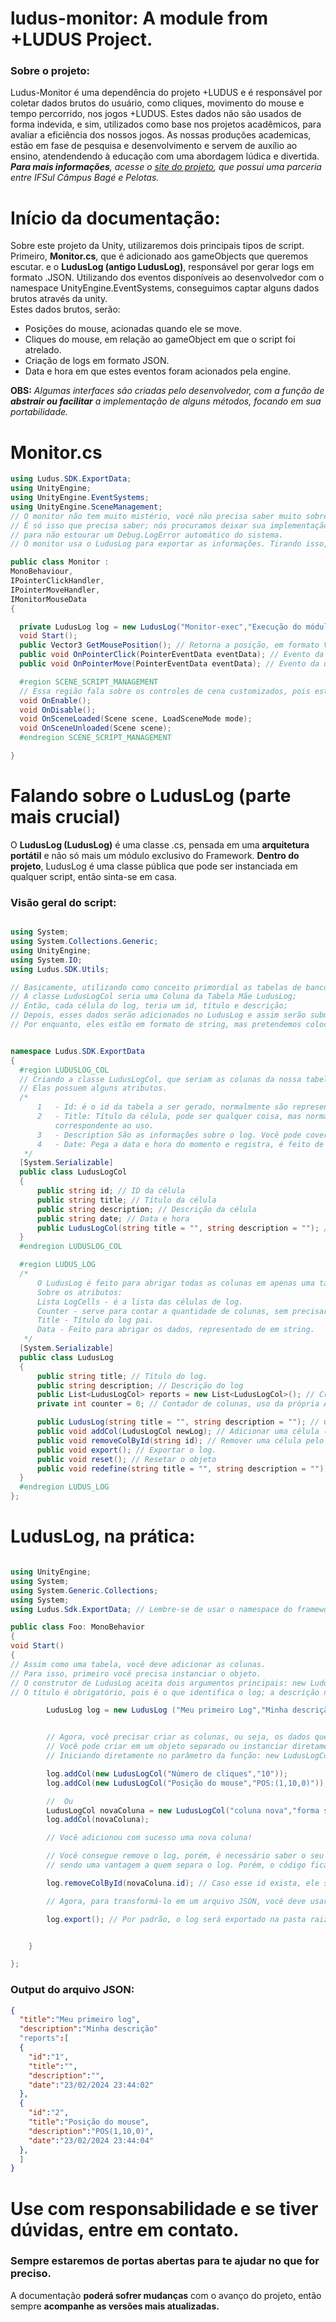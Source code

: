# ludus-monitor: A module from +LUDUS Project.

<h3>Sobre o projeto:</h3>
<p>
  Ludus-Monitor é uma dependência do projeto +LUDUS e é responsável por coletar dados brutos do usuário, como cliques, movimento do mouse e
  tempo percorrido, nos jogos +LUDUS. Estes dados não são usados de forma indevida, e sim, utilizados como base nos projetos acadêmicos, para avaliar a eficiência dos nossos jogos.
  As nossas produções academicas, estão em fase de pesquisa e desenvolvimento e servem de auxílio ao ensino, atendendendo à educação com uma abordagem lúdica e divertida.
  <br>
  <i>
    <strong>Para mais informações</strong>, acesse o <a href = "https://sites.google.com/view/maisludus">site do projeto</a>, que possui uma parceria entre IFSul Câmpus Bagé e Pelotas.
  </i>
</p>

<h1>Início da documentação:</h1>
<p>Sobre este projeto da Unity, utilizaremos dois principais tipos de script. Primeiro, <strong>Monitor.cs</strong>, que é adicionado aos gameObjects que queremos escutar.
  e o <strong>LudusLog (antigo LudusLog)</strong>, responsável por gerar logs em formato .JSON.
  Utilizando dos eventos disponíveis ao desenvolvedor com o namespace UnityEngine.EventSystems, conseguimos captar alguns dados brutos através da unity.
  <br>
  Estes dados brutos, serão:
  <ul>
    <li>Posições do mouse, acionadas quando ele se move.</li>
    <li>Cliques do mouse, em relação ao gameObject em que o script foi atrelado.</li>
    <li>Criação de logs em formato JSON.</li>
    <li>Data e hora em que estes eventos foram acionados pela engine.</li>
  </ul>
  
  <strong>OBS:</strong> <i>Algumas interfaces são criadas pelo desenvolvedor, com a função de <strong>abstrair ou facilitar</strong> a implementação de alguns métodos, focando em sua portabilidade.</i>
  <br>

  <h1>Monitor.cs</h1>
  
  ```csharp
using Ludus.SDK.ExportData;
using UnityEngine;
using UnityEngine.EventSystems;
using UnityEngine.SceneManagement;
// O monitor não tem muito mistério, você não precisa saber muito sobre a sua implementação, mas o mais importante é anexá-lo a um gameobject.
// É só isso que precisa saber; nós procuramos deixar sua implementação tratar o maior número de erros possível,
// para não estourar um Debug.LogError automático do sistema.
// O monitor usa o LudusLog para exportar as informações. Tirando isso, ele é autossuficiente.

public class Monitor :
MonoBehaviour,
IPointerClickHandler,
IPointerMoveHandler,
IMonitorMouseData
{

    private LudusLog log = new LudusLog("Monitor-exec","Execução do módulo monitor.");
    void Start();
    public Vector3 GetMousePosition(); // Retorna a posição, em formato Vector3 (x,y,z), através do Input.mousePosition.
    public void OnPointerClick(PointerEventData eventData); // Evento da unity que monitora todos os cliques no gameobject atrelado.
    public void OnPointerMove(PointerEventData eventData); // Evento da unity que monitora todos os movimentos do mouse naquele gameobject atrelado.

    #region SCENE_SCRIPT_MANAGEMENT
    // Essa região fala sobre os controles de cena customizados, pois estamos modificando . Neste caso, são métodos privados da cena, pois estes estão relacionados com o bom funcionamento do script. Você não deve usar nenhum destes métodos.
    void OnEnable();
    void OnDisable();
    void OnSceneLoaded(Scene scene, LoadSceneMode mode);
    void OnSceneUnloaded(Scene scene);
    #endregion SCENE_SCRIPT_MANAGEMENT

}

````

</p>

<h1>Falando sobre o LudusLog (parte mais crucial)</h1>
<p>O <strong>LudusLog (LudusLog)</strong> é uma classe .cs, pensada em uma <strong>arquitetura portátil</strong> e não só mais um módulo exclusivo do Framework.
<strong>Dentro do projeto</strong>, LudusLog é uma classe pública que pode ser instanciada em qualquer script, então sinta-se em casa.
</p>

<h3>Visão geral do script:</h3>
<p>

```csharp

using System;
using System.Collections.Generic;
using UnityEngine;
using System.IO;
using Ludus.SDK.Utils;

// Basicamente, utilizando como conceito primordial as tabelas de banco de dados, o nosso LOG Geral será um grande tabela, com vários logs;
// A classe LudusLogCol seria uma Coluna da Tabela Mãe LudusLog;
// Então, cada célula do log, teria um id, título e descrição;
// Depois, esses dados serão adicionados no LudusLog e assim serão submetidos com o método de exportar.
// Por enquanto, eles estão em formato de string, mas pretendemos colocá-los em JSON, e assim exportar para um banco de dados.


namespace Ludus.SDK.ExportData
{
  #region LUDUSLOG_COL
  // Criando a classe LudusLogCol, que seriam as colunas da nossa tabela LudusLog.
  // Elas possuem alguns atributos.
  /*
      1   - Id: é o id da tabela a ser gerado, normalmente são representados por um número inteiro em formato de string.
      2   - Title: Título da célula, pode ser qualquer coisa, mas normalmente para um boa prática, recomendamos colocar um título que seja
          correspondente ao uso.
      3   - Description São as informações sobre o log. Você pode covertê-los a um JSON string, e colocar ali; ou usar como uma string mesmo, como você preferir.
      4   - Date: Pega a data e hora do momento e registra, é feito de foram automática, você nem precisa se preocupar com isso.
   */
  [System.Serializable]
  public class LudusLogCol
  {
      public string id; // ID da célula
      public string title; // Título da célula
      public string description; // Descrição da célula
      public string date; // Data e hora
      public LudusLogCol(string title = "", string description = ""); // Construtor.
  }
  #endregion LUDUSLOG_COL

  #region LUDUS_LOG
  /*
      O LudusLog é feito para abrigar todas as colunas em apenas uma tabela; abrigar todos os objetos em um objeto-pai, para termos os dados de forma centralizada.
      Sobre os atributos:
      Lista LogCells - é a lista das células de log.
      Counter - serve para contar a quantidade de colunas, sem precisar usar reports.Count toda hora.
      Title - Título do log pai.
      Data - Feito para abrigar os dados, representado de em string.
   */
  [System.Serializable]
  public class LudusLog
  {
      public string title; // Título do log.
      public string description; // Descrição do log
      public List<LudusLogCol> reports = new List<LudusLogCol>(); // Cria uma lista de colunas;
      private int counter = 0; // Contador de colunas, uso da própria API.

      public LudusLog(string title = "", string description = ""); // Construtor
      public void addCol(LudusLogCol newLog); // Adicionar uma célula (coluna)
      public void removeColById(string id); // Remover uma célula pelo seu id
      public void export(); // Exportar o log.
      public void reset(); // Resetar o objeto
      public void redefine(string title = "", string description = ""); // Redefinir configurações, sem apagar o conteúdo antigo, como os contadores.
  }
  #endregion LUDUS_LOG
};
````

</p>

<h1>LudusLog, na prática:</h1>
<p>
  
  ```csharp
  
  using UnityEngine;
  using System;
  using System.Generic.Collections;
  using System;
  using Ludus.Sdk.ExportData; // Lembre-se de usar o namespace do framework...

public class Foo: MonoBehavior
{
void Start()
{
// Assim como uma tabela, você deve adicionar as colunas.
// Para isso, primeiro você precisa instanciar o objeto.
// O construtor de LudusLog aceita dois argumentos principais: new LudusLog (string title, string description);
// O título é obrigatório, pois é o que identifica o log; a descrição não é necessária, mas recomendamos pois deixa o uso mais organizado.

          LudusLog log = new LudusLog ("Meu primeiro Log","Minha descrição");


          // Agora, você precisar criar as colunas, ou seja, os dados que serão colocados nesta tabela, então para isso, você vai usar o método LudusLog.addCol();
          // Você pode criar em um objeto separado ou instanciar diretamente no parâmetro da função.
          // Iniciando diretamente no parâmetro da função: new LudusLogCol(string title,string description);

          log.addCol(new LudusLogCol("Número de cliques","10"));
          log.addCol(new LudusLogCol("Posição do mouse","POS:(1,10,0)"));

          //  Ou
          LudusLogCol novaColuna = new LudusLogCol("coluna nova","forma separada");
          log.addCol(novaColuna);

          // Você adicionou com sucesso uma nova coluna!

          // Você consegue remove o log, porém, é necessário saber o seu id. Você consegue saber o id se fez de forma separada,
          // sendo uma vantagem a quem separa o log. Porém, o código fica mais visualmente poluído, você decide qual estratégia quer usar.

          log.removeColById(novaColuna.id); // Caso esse id exista, ele será removido, caso contrário, ocorrerá uma mensagem de erro.

          // Agora, para transformá-lo em um arquivo JSON, você deve usar LudusLog.export();

          log.export(); // Por padrão, o log será exportado na pasta raiz do projeto/Resources.


      }

};

````
<h3>Output do arquivo JSON:</h3>

```json
{
  "title":"Meu primeiro log",
  "description":"Minha descrição"
  "reports":[
  {
    "id":"1",
    "title":"",
    "description":"",
    "date":"23/02/2024 23:44:02"
  },
  {
    "id":"2",
    "title":"Posição do mouse",
    "description":"POS(1,10,0)",
    "date":"23/02/2024 23:44:04"
  },
  ]
}

````

</p>

<h1>Use com responsabilidade e se tiver dúvidas, entre em contato.</h1>
<h3>Sempre estaremos de portas abertas para te ajudar no que for preciso. </h3>
<p>A documentação <strong>poderá sofrer mudanças</strong> com o avanço do projeto, então sempre <strong>acompanhe as versões mais atualizadas.</strong></p>
